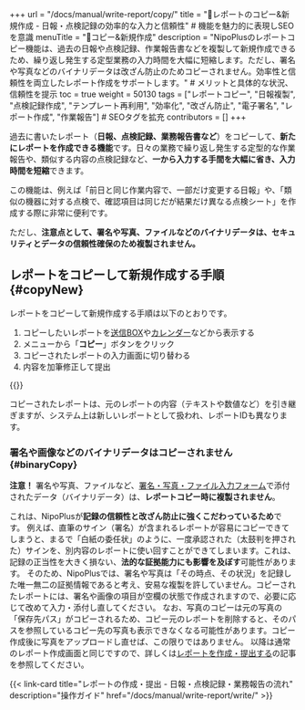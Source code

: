 +++
url = "/docs/manual/write-report/copy/"
title = "📄レポートのコピー&新規作成 - 日報・点検記録の効率的な入力と信頼性" # 機能を魅力的に表現しSEOを意識
menuTitle = "📄コピー&新規作成"
description = "NipoPlusのレポートコピー機能は、過去の日報や点検記録、作業報告書などを複製して新規作成できるため、繰り返し発生する定型業務の入力時間を大幅に短縮します。ただし、署名や写真などのバイナリデータは改ざん防止のためコピーされません。効率性と信頼性を両立したレポート作成をサポートします。" # メリットと具体的な状況、信頼性を提示
toc = true
weight = 50130
tags = ["レポートコピー", "日報複製", "点検記録作成", "テンプレート再利用", "効率化", "改ざん防止", "電子署名", "レポート作成", "作業報告"] # SEOタグを拡充
contributors = []
+++

過去に書いたレポート（<strong>日報、点検記録、業務報告書など</strong>）をコピーして、**新たにレポートを作成できる機能**です。日々の業務で繰り返し発生する定型的な作業報告や、類似する内容の点検記録など、**一から入力する手間を大幅に省き、入力時間を短縮**できます。

この機能は、例えば「前日と同じ作業内容で、一部だけ変更する日報」や、「類似の機器に対する点検で、確認項目は同じだが結果だけ異なる点検シート」を作成する際に非常に便利です。

ただし、**注意点として、署名や写真、ファイルなどのバイナリデータは、セキュリティとデータの信頼性確保のため複製されません。**

## レポートをコピーして新規作成する手順{#copyNew}

レポートをコピーして新規作成する手順は以下のとおりです。

1.  コピーしたいレポートを[送信BOX](/docs/manual/read-report/list/#listbox)や[カレンダー](/docs/manual/read-report/list/#calendar)などから表示する
2.  メニューから「<strong>コピー</strong>」ボタンをクリック
3.  コピーされたレポートの入力画面に切り替わる
4.  内容を加筆修正して提出

{{<icatch filename="img/copy" msg="一から入力するのが大変な日報や点検記録の作成時は、過去のレポートをコピーして新規作成すると便利です" alice="here">}}

コピーされたレポートは、元のレポートの内容（テキストや数値など）を引き継ぎますが、システム上は新しいレポートとして扱われ、レポートIDも異なります。

### 署名や画像などのバイナリデータはコピーされません{#binaryCopy}

<strong>注意！</strong> 署名や写真、ファイルなど、[署名・写真・ファイル入力フォーム](/docs/template/binarys/)で添付されたデータ（バイナリデータ）は、**レポートコピー時に複製されません**。

これは、NipoPlusが**記録の信頼性と改ざん防止に強くこだわっているため**です。
例えば、直筆のサイン（署名）が含まれるレポートが容易にコピーできてしまうと、まるで「白紙の委任状」のように、一度承認された（太鼓判を押された）サインを、別内容のレポートに使い回すことができてしまいます。これは、記録の正当性を大きく損ない、**法的な証拠能力にも影響を及ぼす**可能性があります。
そのため、NipoPlusでは、署名や写真は「その時点、その状況」を記録した唯一無二の証拠情報であると考え、安易な複製を許していません。コピーされたレポートには、署名や画像の項目が空欄の状態で作成されますので、必要に応じて改めて入力・添付し直してください。
なお、写真のコピーは元の写真の「保存先パス」がコピーされるため、コピー元のレポートを削除すると、そのパスを参照しているコピー先の写真も表示できなくなる可能性があります。コピー作成後に写真をアップロードし直せば、この限りではありません。
以降は通常のレポート作成画面と同じですので、詳しくは[レポートを作成・提出する](/docs/manual/write-report/write/)の記事を参照してください。

{{< link-card title="レポートの作成・提出 - 日報・点検記録・業務報告の流れ" description="操作ガイド" href="/docs/manual/write-report/write/" >}}
